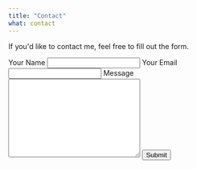 ```yaml
---
title: "Contact"
what: contact
---
```


<p>If you'd like to contact me, feel free to fill out the form.</p>

<form action="https://formspree.io/ksp@keishasperkins.com" method="post" id="contact-form">
	<label for="name">Your Name</label>
	<input type="text" id="name" name="name">
	<label for="email">Your Email</label>
	<input type="text" id="email" name="_replyto">
	<label for="message">Message</label>
	<textarea name="message" id="message" cols="30" rows="10"></textarea>
	<input type="hidden" name="_next" value="../page/thank-you" />
	<input type="hidden" name="_subject" value="New Form Submission from Your Website!" />
	<input type="text" name="_gotcha" style="display:none" />
	<button class="button submit button-square" type="submit" form="contact-form" value="Submit">Submit</button>
</form>
